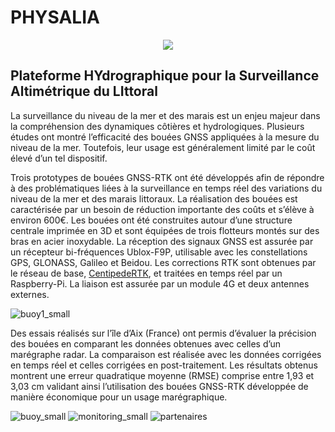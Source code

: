 # PHYSALIA 
<p align="center">
  <img src="https://github.com/jancelin/physalia/blob/main/doc/assets/physalia_carre_100px.png">
</p>
 

## Plateforme HYdrographique pour la Surveillance Altimétrique du LIttoral 

La surveillance du niveau de la mer et des marais est un enjeu majeur dans la compréhension des dynamiques côtières et hydrologiques. Plusieurs études ont montré l’efficacité des bouées GNSS appliquées à la mesure du niveau de la mer. Toutefois, leur usage est généralement limité par le coût élevé d’un tel
dispositif.

Trois prototypes de bouées GNSS-RTK ont été développés afin de répondre à des problématiques liées à la surveillance en temps réel des variations du niveau de la mer et des marais littoraux. La réalisation des bouées est caractérisée par un besoin de réduction importante des coûts et s’élève à environ 600€.
Les bouées ont été construites autour d’une structure centrale imprimée en 3D et sont équipées de trois flotteurs montés sur des bras en acier inoxydable. La réception des signaux GNSS est assurée par un récepteur bi-fréquences Ublox-F9P, utilisable avec les constellations GPS, GLONASS, Galileo et Beidou. Les corrections RTK sont obtenues par le réseau de base, [CentipedeRTK](https://docs.centipede.fr/), et traitées en temps réel par un Raspberry-Pi. La liaison est assurée par un module 4G et deux antennes externes.

![buoy1_small](https://user-images.githubusercontent.com/6421175/121193428-20f7ca80-c86e-11eb-9353-d99511f2edb5.png)

Des essais réalisés sur l’île d’Aix (France) ont permis d’évaluer la précision des bouées en comparant les données obtenues avec celles d’un marégraphe radar. La comparaison est réalisée avec les données corrigées en temps réel et celles corrigées en post-traitement. Les résultats obtenus montrent une erreur quadratique moyenne (RMSE) comprise entre 1,93 et 3,03 cm validant ainsi l’utilisation des bouées GNSS-RTK développée de manière économique pour un usage marégraphique.

![buoy_small](https://user-images.githubusercontent.com/6421175/121193440-25bc7e80-c86e-11eb-95a2-a34d9fa0d071.png)
![monitoring_small](https://user-images.githubusercontent.com/6421175/121193450-281ed880-c86e-11eb-855a-5cee7dc6ea80.png)
![partenaires](https://user-images.githubusercontent.com/6421175/121195306-c6f80480-c86f-11eb-92a4-7ca271be2f45.png)


